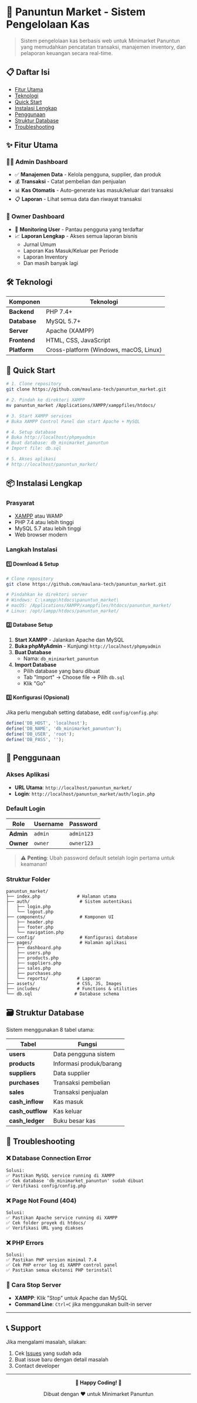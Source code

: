 # 🏪 Panuntun Market - Sistem Pengelolaan Kas

> Sistem pengelolaan kas berbasis web untuk Minimarket Panuntun yang memudahkan pencatatan transaksi, manajemen inventory, dan pelaporan keuangan secara real-time.

## 📋 Daftar Isi
- [Fitur Utama](#-fitur-utama)
- [Teknologi](#️-teknologi)
- [Quick Start](#-quick-start)
- [Instalasi Lengkap](#-instalasi-lengkap)
- [Penggunaan](#-penggunaan)
- [Struktur Database](#️-struktur-database)
- [Troubleshooting](#-troubleshooting)

## ✨ Fitur Utama

### 👨‍💼 Admin Dashboard
- ✅ **Manajemen Data** - Kelola pengguna, supplier, dan produk
- 💰 **Transaksi** - Catat pembelian dan penjualan
- 📊 **Kas Otomatis** - Auto-generate kas masuk/keluar dari transaksi
- 📋 **Laporan** - Lihat semua data dan riwayat transaksi

### 👑 Owner Dashboard
- 👥 **Monitoring User** - Pantau pengguna yang terdaftar
- 📈 **Laporan Lengkap** - Akses semua laporan bisnis
  - Jurnal Umum
  - Laporan Kas Masuk/Keluar per Periode
  - Laporan Inventory
  - Dan masih banyak lagi

## 🛠️ Teknologi

| Komponen | Teknologi |
|----------|----------|
| **Backend** | PHP 7.4+ |
| **Database** | MySQL 5.7+ |
| **Server** | Apache (XAMPP) |
| **Frontend** | HTML, CSS, JavaScript |
| **Platform** | Cross-platform (Windows, macOS, Linux) |

## 🚀 Quick Start

```bash
# 1. Clone repository
git clone https://github.com/maulana-tech/panuntun_market.git

# 2. Pindah ke direktori XAMPP
mv panuntun_market /Applications/XAMPP/xamppfiles/htdocs/

# 3. Start XAMPP services
# Buka XAMPP Control Panel dan start Apache + MySQL

# 4. Setup database
# Buka http://localhost/phpmyadmin
# Buat database: db_minimarket_panuntun
# Import file: db.sql

# 5. Akses aplikasi
# http://localhost/panuntun_market/
```

## 📦 Instalasi Lengkap

### Prasyarat
- [XAMPP](https://www.apachefriends.org/) atau WAMP
- PHP 7.4 atau lebih tinggi
- MySQL 5.7 atau lebih tinggi
- Web browser modern

### Langkah Instalasi

#### 1️⃣ Download & Setup
```bash
# Clone repository
git clone https://github.com/maulana-tech/panuntun_market.git

# Pindahkan ke direktori server
# Windows: C:\xampp\htdocs\panuntun_market\
# macOS: /Applications/XAMPP/xamppfiles/htdocs/panuntun_market/
# Linux: /opt/lampp/htdocs/panuntun_market/
```

#### 2️⃣ Database Setup
1. **Start XAMPP** - Jalankan Apache dan MySQL
2. **Buka phpMyAdmin** - Kunjungi `http://localhost/phpmyadmin`
3. **Buat Database**
   - Nama: `db_minimarket_panuntun`
4. **Import Database**
   - Pilih database yang baru dibuat
   - Tab "Import" → Choose file → Pilih `db.sql`
   - Klik "Go"

#### 3️⃣ Konfigurasi (Opsional)
Jika perlu mengubah setting database, edit `config/config.php`:
```php
define('DB_HOST', 'localhost');
define('DB_NAME', 'db_minimarket_panuntun');
define('DB_USER', 'root');
define('DB_PASS', '');
```

## 🎯 Penggunaan

### Akses Aplikasi
- **URL Utama**: `http://localhost/panuntun_market/`
- **Login**: `http://localhost/panuntun_market/auth/login.php`

### Default Login
| Role | Username | Password |
|------|----------|----------|
| **Admin** | `admin` | `admin123` |
| **Owner** | `owner` | `owner123` |

> ⚠️ **Penting**: Ubah password default setelah login pertama untuk keamanan!

### Struktur Folder
```
panuntun_market/
├── index.php              # Halaman utama
├── auth/                   # Sistem autentikasi
│   ├── login.php
│   └── logout.php
├── components/             # Komponen UI
│   ├── header.php
│   ├── footer.php
│   └── navigation.php
├── config/                 # Konfigurasi database
├── pages/                  # Halaman aplikasi
│   ├── dashboard.php
│   ├── users.php
│   ├── products.php
│   ├── suppliers.php
│   ├── sales.php
│   ├── purchases.php
│   └── reports/           # Laporan
├── assets/                # CSS, JS, Images
├── includes/              # Functions & utilities
└── db.sql                # Database schema
```

## 🗃️ Struktur Database

Sistem menggunakan 8 tabel utama:

| Tabel | Fungsi |
|-------|--------|
| **users** | Data pengguna sistem |
| **products** | Informasi produk/barang |
| **suppliers** | Data supplier |
| **purchases** | Transaksi pembelian |
| **sales** | Transaksi penjualan |
| **cash_inflow** | Kas masuk |
| **cash_outflow** | Kas keluar |
| **cash_ledger** | Buku besar kas |

## 🔧 Troubleshooting

### ❌ Database Connection Error
```
Solusi:
✅ Pastikan MySQL service running di XAMPP
✅ Cek database 'db_minimarket_panuntun' sudah dibuat
✅ Verifikasi config/config.php
```

### ❌ Page Not Found (404)
```
Solusi:
✅ Pastikan Apache service running di XAMPP
✅ Cek folder proyek di htdocs/
✅ Verifikasi URL yang diakses
```

### ❌ PHP Errors
```
Solusi:
✅ Pastikan PHP version minimal 7.4
✅ Cek PHP error log di XAMPP control panel
✅ Pastikan semua ekstensi PHP terinstall
```

### 🔄 Cara Stop Server
- **XAMPP**: Klik "Stop" untuk Apache dan MySQL
- **Command Line**: `Ctrl+C` jika menggunakan built-in server

---

## 📞 Support

Jika mengalami masalah, silakan:
1. Cek [Issues](https://github.com/maulana-tech/panuntun_market/issues) yang sudah ada
2. Buat issue baru dengan detail masalah
3. Contact developer

---

<div align="center">

**🎉 Happy Coding! 🎉**

Dibuat dengan ❤️ untuk Minimarket Panuntun

</div>
